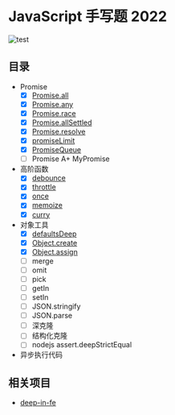 # JavaScript 手写题 2022

![test](https://github.com/tjx666/js-handwriting-2022/actions/workflows/test.yml/badge.svg)

## 目录

- Promise
  - [x] [Promise.all](https://github.com/tjx666/js-handwriting-2022/blob/master/src/promise/promiseAll.js)
  - [x] [Promise.any](https://github.com/tjx666/js-handwriting-2022/blob/master/src/promise/promiseAny.js)
  - [x] [Promise.race](https://github.com/tjx666/js-handwriting-2022/blob/master/src/promise/promiseRace.js)
  - [x] [Promise.allSettled](https://github.com/tjx666/js-handwriting-2022/blob/master/src/promise/promiseAllSettled.js)
  - [x] [Promise.resolve](https://github.com/tjx666/js-handwriting-2022/blob/master/src/promise/promiseResolve.js)
  - [x] [promiseLimit](https://github.com/tjx666/js-handwriting-2022/blob/master/src/promise/promiseLimit.js)
  - [x] [PromiseQueue](https://github.com/tjx666/js-handwriting-2022/blob/master/src/promise/promiseQueue.js)
  - [ ] Promise A+ MyPromise
- 高阶函数
  - [x] [debounce](https://github.com/tjx666/js-handwriting-2022/blob/master/src/higherOrderFunction/debounce)
  - [x] [throttle](https://github.com/tjx666/js-handwriting-2022/blob/master/src/higherOrderFunction/throttle)
  - [x] [once](https://github.com/tjx666/js-handwriting-2022/blob/master/src/higherOrderFunction/once)
  - [x] [memoize](https://github.com/tjx666/js-handwriting-2022/blob/master/src/higherOrderFunction/memoize)
  - [x] [curry](https://github.com/tjx666/js-handwriting-2022/blob/master/src/higherOrderFunction/curry)
- 对象工具
  - [x] [defaultsDeep](https://github.com/tjx666/js-handwriting-2022/blob/master/src/objectUtils/defaultsDeep)
  - [x] [Object.create](https://github.com/tjx666/js-handwriting-2022/blob/master/src/objectUtils/createObject)
  - [x] [Object.assign](https://github.com/tjx666/js-handwriting-2022/blob/master/src/objectUtils/objectAssign)
  - [ ] merge
  - [ ] omit
  - [ ] pick
  - [ ] getIn
  - [ ] setIn
  - [ ] JSON.stringify
  - [ ] JSON.parse
  - [ ] 深克隆
  - [ ] 结构化克隆
  - [ ] nodejs assert.deepStrictEqual
- 异步执行代码

## 相关项目

- [deep-in-fe](https://github.com/tjx666/deep-in-fe)
